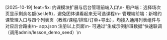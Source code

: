 [2025-10-19] feat+fix: 约课模块扩展与后台管理前端入口\n- 用户端：选择场次页显示剩余名额(sel.left)，避免团体课看起来无可选课程\n- 管理端前端：新增约课管理入口与四个列表页（教练/课程/排班/订单+导出），均接入通用列表组件与对应后台路由\n- app.json 注册以上页面\n- 可通过“生成示例排班数据”快速联调（调用admin/lesson_demo_seed）\n